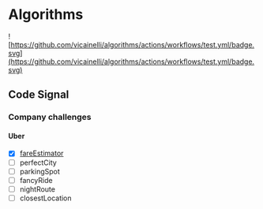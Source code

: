 # Algorithms

![https://github.com/vicainelli/algorithms/actions/workflows/test.yml/badge.svg](https://github.com/vicainelli/algorithms/actions/workflows/test.yml/badge.svg)

## Code Signal

### Company challenges

#### Uber

- [x] [fareEstimator](company-challenges/uber/fareEstimator.js)
- [ ] perfectCity
- [ ] parkingSpot
- [ ] fancyRide
- [ ] nightRoute
- [ ] closestLocation
